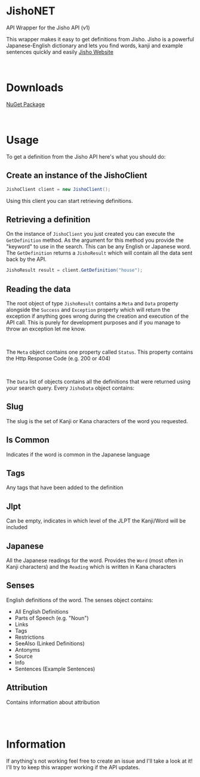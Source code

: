 # JishoNET
API Wrapper for the Jisho API (v1)

This wrapper makes it easy to get definitions from Jisho.
Jisho is a powerful Japanese-English dictionary and lets you find words, kanji and example sentences quickly and easily [Jisho Website](https://jisho.org/) 

<br>

# Downloads

[NuGet Package](https://www.nuget.org/packages/JishoNET/)

<br>

# Usage
To get a definition from the Jisho API here's what you should do:

## Create an instance of the JishoClient
```cs
JishoClient client = new JishoClient();
```
Using this client you can start retrieving definitions.

## Retrieving a definition
On the instance of `JishoClient` you just created you can execute the `GetDefinition` method. As the argument for this method you provide the "keyword" to use in the search. This can be any English or Japanese word. The `GetDefinition` returns a `JishoResult` which will contain all the data sent back by the API.
```cs
JishoResult result = client.GetDefinition("house");
```

## Reading the data
The root object of type `JishoResult` contains a `Meta` and `Data` property alongside the `Success` and `Exception` property which will return the exception if anything goes wrong during the creation and execution of the API call. This is purely for development purposes and if you manage to throw an exception let me know.

<br>

The `Meta` object contains one property called `Status`. This property contains the Http Response Code (e.g. 200 or 404)

<br>

The `Data` list of objects contains all the definitions that were returned using your search query. Every `JishoData` object contains:


## Slug
The slug is the set of Kanji or Kana characters of the word you requested.

## Is Common
Indicates if the word is common in the Japanese language

## Tags
Any tags that have been added to the definition

## Jlpt
Can be empty, indicates in which level of the JLPT the Kanji/Word will be included

## Japanese
All the Japanese readings for the word. Provides the `Word` (most often in Kanji characters) and the `Reading` which is written in Kana characters

## Senses
English definitions of the word. The senses object contains:

- All English Definitions
- Parts of Speech (e.g. "Noun")
- Links 
- Tags
- Restrictions
- SeeAlso (Linked Definitions)
- Antonyms
- Source
- Info
- Sentences (Example Sentences)

## Attribution
Contains information about attribution

<br><br>

# Information
If anything's not working feel free to create an issue and I'll take a look at it! I'll try to keep this wrapper working if the API updates. 
